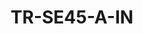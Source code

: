 ---
title: "TR-SE45-A-IN"
description: "PTZ Dome Pendant Mount (500mm)"
image: "/images/categories/products/accessories/BAT-LA5800/BAT-LA58002.png"
images:
  - url: "/images/categories/products/accessories/BAT-LA5800/BAT-LA58002.png"
    caption: "Front view"
features:
  - Indoor or outdoor use
  - PTZ dome pendant installation
  - Aluminum alloy construction
  - Easy installation
  - Durable and corrosion resistant
  - Suitable for a wide temperature range
specifications:
  Application: Indoor or outdoor, PTZ dome pendant installation
  Dimensions: Φ59mmx526mm(Φ2.3”x20.7”)
  Weight: 0.93kg(2.1lb)
  Material: Aluminum alloy
---